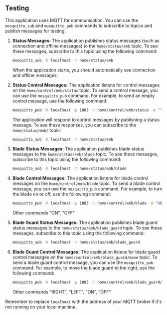 ## Testing

This application uses MQTT for communication. You can use the `mosquitto_sub` and `mosquitto_pub` commands to subscribe to topics and publish messages for testing.

1. **Status Messages:** The application publishes status messages (such as connection and offline messages) to the `home/status/emb` topic. To see these messages, subscribe to this topic using the following command:

   ```bash
   mosquitto_sub -h localhost -t home/status/emb
   ```

   When the application starts, you should automatically see connection and offline messages.

2. **Status Control Messages:** The application listens for control messages on the `home/control/emb/status` topic. To send a control message, you can use the `mosquitto_pub` command. For example, to send an empty control message, use the following command:

   ```bash
   mosquitto_pub -h localhost -p 1883 -t home/control/emb/status -m ""
   ```

   The application will respond to control messages by publishing a status message. To see these responses, you can subscribe to the `home/status/emb/` topic:

   ```bash
   mosquitto_sub -h localhost -t home/status/emb
   ```

3. **Blade Status Messages:** The application publishes blade status messages to the `home/status/emb/blade` topic. To see these messages, subscribe to this topic using the following command:

   ```bash
   mosquitto_sub -h localhost -t home/status/emb/blade
   ```

4. **Blade Control Messages:** The application listens for blade control messages on the `home/control/emb/blade` topic. To send a blade control message, you can use the `mosquitto_pub` command. For example, to turn the blade on or off, use the following command:

   ```bash
   mosquitto_pub -h localhost -p 1883 -t home/control/emb/blade -m "ON"
   ```

   Other commands "ON", "OFF"

5. **Blade Guard Status Messages:** The application publishes blade guard status messages to the `home/status/emb/blade_guard` topic. To see these messages, subscribe to this topic using the following command:

   ```bash
   mosquitto_sub -h localhost -t home/status/emb/blade_guard
   ```

6. **Blade Guard Control Messages:** The application listens for blade guard control messages on the `home/control/emb/blade_guard/move` topic. To send a blade guard control message, you can use the `mosquitto_pub` command. For example, to move the blade guard to the right, use the following command:

   ```bash
   mosquitto_pub -h localhost -p 1883 -t home/control/emb/blade_guard/move -m "RIGH"
   ```

   Other commands "RIGHT", "LEFT", "ON", "OFF"

Remember to replace `localhost` with the address of your MQTT broker if it's not running on your local machine.
